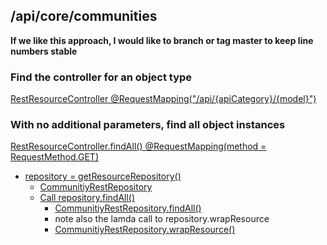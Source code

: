 ## /api/core/communities
__If we like this approach, I would like to branch or tag master to keep line numbers stable__

### Find the controller for an object type
[RestResourceController @RequestMapping("/api/{apiCategory}/{model}")](https://github.com/DSpace/DSpace/blob/master/dspace-spring-rest/src/main/java/org/dspace/app/rest/RestResourceController.java#L84-L87")

### With no additional parameters, find all object instances
[RestResourceController.findAll() @RequestMapping(method = RequestMethod.GET)](https://github.com/DSpace/DSpace/blob/master/dspace-spring-rest/src/main/java/org/dspace/app/rest/RestResourceController.java#L769-L787")

- [repository = getResourceRepository()](https://github.com/DSpace/DSpace/blob/master/dspace-spring-rest/src/main/java/org/dspace/app/rest/RestResourceController.java#L788")
  - [CommunitiyRestRepository](https://github.com/DSpace/DSpace/blob/master/dspace-spring-rest/src/main/java/org/dspace/app/rest/repository/CommunityRestRepository.java#L37)
  - [Call repository.findAll()](https://github.com/DSpace/DSpace/blob/master/dspace-spring-rest/src/main/java/org/dspace/app/rest/RestResourceController.java#L795")
    - [CommunitiyRestRepository.findAll()](https://github.com/DSpace/DSpace/blob/master/dspace-spring-rest/src/main/java/org/dspace/app/rest/repository/CommunityRestRepository.java#L63-L79)
    - note also the lamda call to repository.wrapResource
    - [CommunitiyRestRepository.wrapResource()](https://github.com/DSpace/DSpace/blob/master/dspace-spring-rest/src/main/java/org/dspace/app/rest/repository/CommunityRestRepository.java#L121-L124)
  
